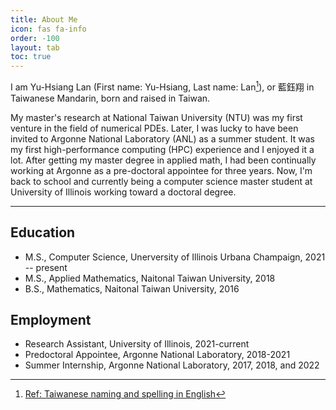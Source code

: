 ```yaml
---
title: About Me
icon: fas fa-info
order: -100
layout: tab
toc: true
---
```



<!--[GitHub](https://github.com/yslan/) -->
<!--[Google Scholar](https://scholar.google.com/citations?user=Hfzrm8EAAAAJ&hl) -->
<!--[LinkedIn](https://www.linkedin.com/in/yuhsianglan/) -->


<!---![Mt_Jaden_2019](../assets/img/avatars/avatar_300x300.png){: width="300" height="300" .left}--->
<!---![test](../assets/img/avatars/avatar_300x300.png){:.w-50 .left}-->


I am Yu-Hsiang Lan (First name: Yu-Hsiang, Last name: Lan[^tw-name]), or 藍鈺翔 in Taiwanese Mandarin, born and raised in Taiwan.    

My master's research at National Taiwan University (NTU) was my first venture in the field of numerical PDEs. 
Later, I was lucky to have been invited to Argonne National Laboratory (ANL) as a summer student. It was my first high-performance computing (HPC) experience and I enjoyed it a lot. 
After getting my master degree in applied math, I had been continually working at Argonne as a pre-doctoral appointee for three years. 
Now, I'm back to school and currently being a computer science master student at University of Illinois working toward a doctoral degree.

[^tw-name]: [Ref: Taiwanese naming and spelling in English](https://culturalatlas.sbs.com.au/taiwanese-culture/taiwanese-culture-naming)

---

## Education

- M.S., Computer Science, Unerversity of Illinois Urbana Champaign, 2021 -- present
- M.S., Applied Mathematics, Naitonal Taiwan University, 2018
- B.S., Mathematics, Naitonal Taiwan University, 2016

## Employment

- Research Assistant, University of Illinois, 2021-current
- Predoctoral Appointee, Argonne National Laboratory, 2018-2021
- Summer Internship, Argonne National Laboratory, 2017, 2018, and 2022


